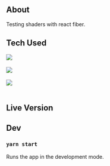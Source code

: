 ## About

Testing shaders with react fiber.

## Tech Used

<img align="left" src="https://img.shields.io/badge/-React-white?style=for-the-badge&logo=React&logoColor=#61DAFB"/>
<br/>
<br/>
<img align="left" src="https://img.shields.io/badge/-Styled%20Components-white?style=for-the-badge&logo=styled-components&logoColor=DB7093" />
<br/>
<br/>
<img align="left" src="https://img.shields.io/badge/-React%20Fiber-white?style=for-the-badge&logo=React&logoColor=#61DAFB" />
<br/>
<br/>

## Live Version



## Dev

### `yarn start`

Runs the app in the development mode.
